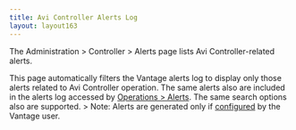 ```yaml
---
title: Avi Controller Alerts Log
layout: layout163
---
```

The Administration &gt; Controller &gt; Alerts page lists Avi Controller-related alerts. 

This page automatically filters the Vantage alerts log to display only those alerts related to Avi Controller operation. The same alerts also are included in the alerts log accessed by <a href="{% vpath %}/configuration-guide/operations/alerts/">Operations &gt; Alerts</a>. The same search options also are supported.
&gt; Note: Alerts are generated only if <a href="{% vpath %}/alert-config">configured</a> by the Vantage user.
 